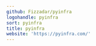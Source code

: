 ```yaml
---
github: Fizzadar/pyinfra
logohandle: pyinfra
sort: pyinfra
title: pyinfra
website: 'https://pyinfra.com/'
---
```

